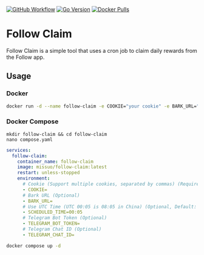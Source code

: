 [![GitHub Workflow][1]](https://github.com/missuo/follow-claim/actions)
[![Go Version][2]](https://github.com/missuo/follow-claim/blob/main/go.mod)
[![Docker Pulls][3]](https://hub.docker.com/r/missuo/follow-claim)

[1]: https://img.shields.io/github/actions/workflow/status/missuo/follow-claim/docker.yaml?logo=github
[2]: https://img.shields.io/github/go-mod/go-version/missuo/follow-claim?logo=go
[3]: https://img.shields.io/docker/pulls/missuo/follow-claim?logo=docker

# Follow Claim

Follow Claim is a simple tool that uses a cron job to claim daily rewards from the Follow app.

## Usage

### Docker
```bash
docker run -d --name follow-claim -e COOKIE="your cookie" -e BARK_URL="your bark url" -e SCHEDULED_TIME="00:05" missuo/follow-claim
```

### Docker Compose

```
mkdir follow-claim && cd follow-claim
nano compose.yaml
```

```yaml
services:
  follow-claim:
    container_name: follow-claim
    image: missuo/follow-claim:latest
    restart: unless-stopped
    environment:
      # Cookie (Support multiple cookies, separated by commas) (Required)
      - COOKIE=
      # Bark URL (Optional)
      - BARK_URL=
      # Use UTC Time (UTC 00:05 is 08:05 in China) (Optional, Default: 00:05)
      - SCHEDULED_TIME=00:05
      # Telegram Bot Token (Optional)
      - TELEGRAM_BOT_TOKEN=
      # Telegram Chat ID (Optional)
      - TELEGRAM_CHAT_ID=
```

```bash
docker compose up -d
```
